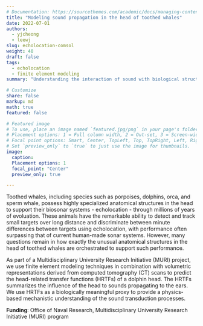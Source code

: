 ```yaml
---
# Documentation: https://sourcethemes.com/academic/docs/managing-content/
title: "Modeling sound propagation in the head of toothed whales"
date: 2022-07-01
authors: 
  - yjcheong
  - leewj
slug: echolocation-comsol
weight: 40
draft: false
tags: 
  - echolocation
  - finite element modeling
summary: "Understanding the interaction of sound with biological structures in toothed whale head."

# Customize
share: false
markup: md
math: true
featured: false

# Featured image
# To use, place an image named `featured.jpg/png` in your page's folder.
# Placement options: 1 = Full column width, 2 = Out-set, 3 = Screen-width
# Focal point options: Smart, Center, TopLeft, Top, TopRight, Left, Right, BottomLeft, Bottom, BottomRight
# Set `preview_only` to `true` to just use the image for thumbnails.
image:
  caption:
  Placement options: 1
  focal_point: "Center"
  preview_only: true

---
```


Toothed whales, including species such as porpoises, dolphins, orca, and sperm whale, possess highly specialized anatomical structures in the head to support their biosonar systems - echolocation - through millions of years of evoluation. These animals have the remarkable ability to detect and track small targets over long distance and discriminate between minute differences between targets using echolocation, with performance often surpassing that of current human-made sonar systems. However, many questions remain in how exactly the unusual anatomical structures in the head of toothed whales are orchestrated to support such performance.

As part of a Multidisciplinary University Research Initiative (MURI) project, we use finite element modeling techniques in combination with volumetric representations derived from computed tomography (CT) scans to predict the head-related transfer functions (HRTFs) of a dolphin head. The HRTFs summarizes the influence of the head to sounds propagating to the ears. We use HRTFs as a biologically meaningful proxy to provide a physics-based mechanistic understanding of the sound transduction processes.

<!-- TODO: link ASA 2023 talk -->

**Funding**: Office of Naval Research, Multidisciplinary University Research Initiative (MURI) program